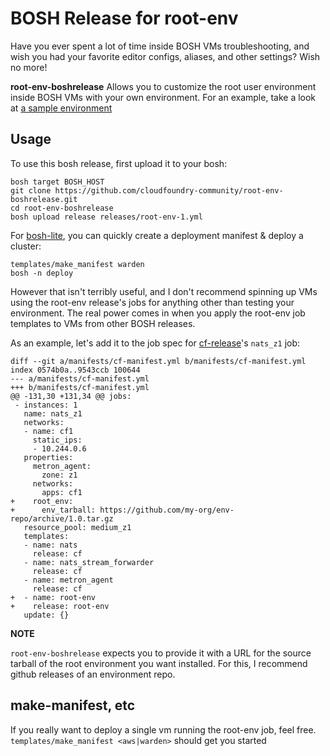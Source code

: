 # BOSH Release for root-env

Have you ever spent a lot of time inside BOSH VMs troubleshooting, and wish
you had your favorite editor configs, aliases, and other settings? Wish no more!

**root-env-boshrelease** Allows you to customize the root user environment inside
BOSH VMs with your own environment. For an example, take a look at [a sample environment](FIXME)

## Usage

To use this bosh release, first upload it to your bosh:

```
bosh target BOSH_HOST
git clone https://github.com/cloudfoundry-community/root-env-boshrelease.git
cd root-env-boshrelease
bosh upload release releases/root-env-1.yml
```

For [bosh-lite](https://github.com/cloudfoundry/bosh-lite), you can quickly create a deployment manifest & deploy a cluster:

```
templates/make_manifest warden
bosh -n deploy
```

However that isn't terribly useful, and I don't recommend spinning up VMs using the root-env release's jobs for anything other
than testing your environment. The real power comes in when you apply the root-env job templates to VMs from other BOSH releases.

As an example, let's add it to the job spec for [cf-release](https://github.com/cloudfoundry/cf-release)'s  ```nats_z1``` job:

```
diff --git a/manifests/cf-manifest.yml b/manifests/cf-manifest.yml
index 0574b0a..9543ccb 100644
--- a/manifests/cf-manifest.yml
+++ b/manifests/cf-manifest.yml
@@ -131,30 +131,34 @@ jobs:
 - instances: 1
   name: nats_z1
   networks:
   - name: cf1
     static_ips:
     - 10.244.0.6
   properties:
     metron_agent:
       zone: z1
     networks:
       apps: cf1
+    root_env:
+      env_tarball: https://github.com/my-org/env-repo/archive/1.0.tar.gz
   resource_pool: medium_z1
   templates:
   - name: nats
     release: cf
   - name: nats_stream_forwarder
     release: cf
   - name: metron_agent
     release: cf
+  - name: root-env
+    release: root-env
   update: {}
```

**NOTE**

```root-env-boshrelease``` expects you to provide it with a URL for the source tarball of the root environment you want installed.
For this, I recommend github releases of an environment repo.

## make-manifest, etc

If you really want to deploy a single vm running the root-env job, feel free. ```templates/make_manifest <aws|warden>``` should get you started
